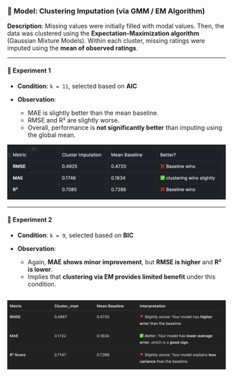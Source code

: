 ### 📌 **Model**: Clustering Imputation (via GMM / EM Algorithm)

**Description**: Missing values were initially filled with modal values. Then, the data was clustered using the **Expectation-Maximization algorithm** (Gaussian Mixture Models). Within each cluster, missing ratings were imputed using the **mean of observed ratings**.

---

#### 🔹 **Experiment 1**

* **Condition**: `k = 11`, selected based on **AIC**
* **Observation**:

  * MAE is slightly better than the mean baseline.
  * RMSE and R² are slightly worse.
  * Overall, performance is **not significantly better** than imputing using the global mean.

![](./assets/cluster_impt_v_mean_impt_aic.png)

---

#### 🔹 **Experiment 2**

* **Condition**: `k = 9`, selected based on **BIC**
* **Observation**:

  * Again, **MAE shows minor improvement**, but **RMSE is higher** and **R² is lower**.
  * Implies that **clustering via EM provides limited benefit** under this condition.

![](./assets/cluster_impt_v_mean_impt_bic.png)
---
